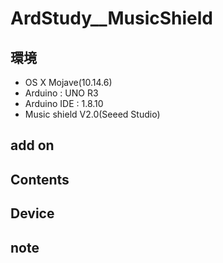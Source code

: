 # ArdStudy__MusicShield #

## 環境 ##
*	OS X Mojave(10.14.6)
*	Arduino : UNO R3
*	Arduino IDE : 1.8.10
*	Music shield V2.0(Seeed Studio)

## add on ##
  
## Contents ##


## Device ##


## note ##






